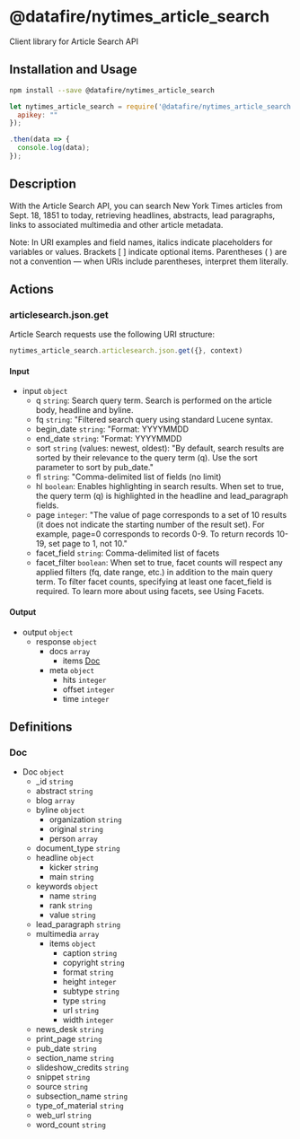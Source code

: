 # @datafire/nytimes_article_search

Client library for Article Search API

## Installation and Usage
```bash
npm install --save @datafire/nytimes_article_search
```
```js
let nytimes_article_search = require('@datafire/nytimes_article_search').create({
  apikey: ""
});

.then(data => {
  console.log(data);
});
```

## Description

With the Article Search API, you can search New York Times articles from Sept. 18, 1851 to today, retrieving headlines, abstracts, lead paragraphs, links to associated multimedia and other article metadata.  

 Note: In URI examples and field names, italics indicate placeholders for variables or values. Brackets [ ] indicate optional items. Parentheses ( ) are not a convention — when URIs include parentheses, interpret them literally.

## Actions

### articlesearch.json.get
Article Search requests use the following URI structure:



```js
nytimes_article_search.articlesearch.json.get({}, context)
```

#### Input
* input `object`
  * q `string`: Search query term. Search is performed on the article body, headline and byline.
  * fq `string`: "Filtered search query using standard Lucene syntax. 
  * begin_date `string`: "Format: YYYYMMDD 
  * end_date `string`: "Format: YYYYMMDD 
  * sort `string` (values: newest, oldest): "By default, search results are sorted by their relevance to the query term (q). Use the sort parameter to sort by pub_date."
  * fl `string`: "Comma-delimited list of fields (no limit)
  * hl `boolean`: Enables highlighting in search results. When set to true, the query term (q) is highlighted in the headline and lead_paragraph fields.
  * page `integer`: "The value of page corresponds to a set of 10 results (it does not indicate the starting number of the result set). For example, page=0 corresponds to records 0-9. To return records 10-19, set page to 1, not 10."
  * facet_field `string`: Comma-delimited list of facets
  * facet_filter `boolean`: When set to true, facet counts will respect any applied filters (fq, date range, etc.) in addition to the main query term. To filter facet counts, specifying at least one facet_field is required. To learn more about using facets, see Using Facets.

#### Output
* output `object`
  * response `object`
    * docs `array`
      * items [Doc](#doc)
    * meta `object`
      * hits `integer`
      * offset `integer`
      * time `integer`



## Definitions

### Doc
* Doc `object`
  * _id `string`
  * abstract `string`
  * blog `array`
  * byline `object`
    * organization `string`
    * original `string`
    * person `array`
  * document_type `string`
  * headline `object`
    * kicker `string`
    * main `string`
  * keywords `object`
    * name `string`
    * rank `string`
    * value `string`
  * lead_paragraph `string`
  * multimedia `array`
    * items `object`
      * caption `string`
      * copyright `string`
      * format `string`
      * height `integer`
      * subtype `string`
      * type `string`
      * url `string`
      * width `integer`
  * news_desk `string`
  * print_page `string`
  * pub_date `string`
  * section_name `string`
  * slideshow_credits `string`
  * snippet `string`
  * source `string`
  * subsection_name `string`
  * type_of_material `string`
  * web_url `string`
  * word_count `string`


